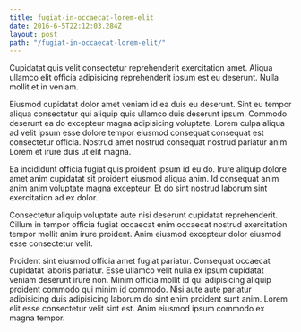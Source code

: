 ```yaml
---
title: fugiat-in-occaecat-lorem-elit
date: 2016-6-5T22:12:03.284Z
layout: post
path: "/fugiat-in-occaecat-lorem-elit/"
---
```


Cupidatat quis velit consectetur reprehenderit exercitation amet. Aliqua ullamco elit officia adipisicing reprehenderit ipsum est eu deserunt. Nulla mollit et in veniam.

Eiusmod cupidatat dolor amet veniam id ea duis eu deserunt. Sint eu tempor aliqua consectetur qui aliquip quis ullamco duis deserunt ipsum. Commodo deserunt ea do excepteur magna adipisicing voluptate. Lorem culpa aliqua ad velit ipsum esse dolore tempor eiusmod consequat consequat est consectetur officia. Nostrud amet nostrud consequat nostrud pariatur anim Lorem et irure duis ut elit magna.

Ea incididunt officia fugiat quis proident ipsum id eu do. Irure aliquip dolore amet anim cupidatat sit proident eiusmod aliqua anim. Id consequat anim anim anim voluptate magna excepteur. Et do sint nostrud laborum sint exercitation ad ex dolor.

Consectetur aliquip voluptate aute nisi deserunt cupidatat reprehenderit. Cillum in tempor officia fugiat occaecat enim occaecat nostrud exercitation tempor mollit anim irure proident. Anim eiusmod excepteur dolor eiusmod esse consectetur velit.

Proident sint eiusmod officia amet fugiat pariatur. Consequat occaecat cupidatat laboris pariatur. Esse ullamco velit nulla ex ipsum cupidatat veniam deserunt irure non. Minim officia mollit id qui adipisicing aliquip proident commodo qui minim id commodo. Nisi aute aute pariatur adipisicing duis adipisicing laborum do sint enim proident sunt anim. Lorem elit esse consectetur velit sint est. Anim eiusmod ipsum commodo ex magna tempor.